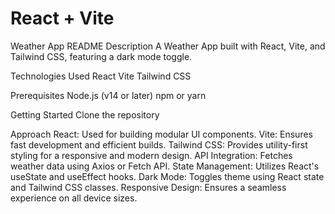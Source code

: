 # React + Vite


Weather App README
Description
A Weather App built with React, Vite, and Tailwind CSS, featuring a dark mode toggle.

Technologies Used
React
Vite
Tailwind CSS

Prerequisites
Node.js (v14 or later)
npm or yarn

Getting Started
Clone the repository

Approach
React: Used for building modular UI components.
Vite: Ensures fast development and efficient builds.
Tailwind CSS: Provides utility-first styling for a responsive and modern design.
API Integration: Fetches weather data using Axios or Fetch API.
State Management: Utilizes React's useState and useEffect hooks.
Dark Mode: Toggles theme using React state and Tailwind CSS classes.
Responsive Design: Ensures a seamless experience on all device sizes.

